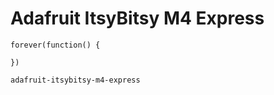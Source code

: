# Adafruit ItsyBitsy M4 Express

```sim
forever(function() {

})
```

```package
adafruit-itsybitsy-m4-express
```
